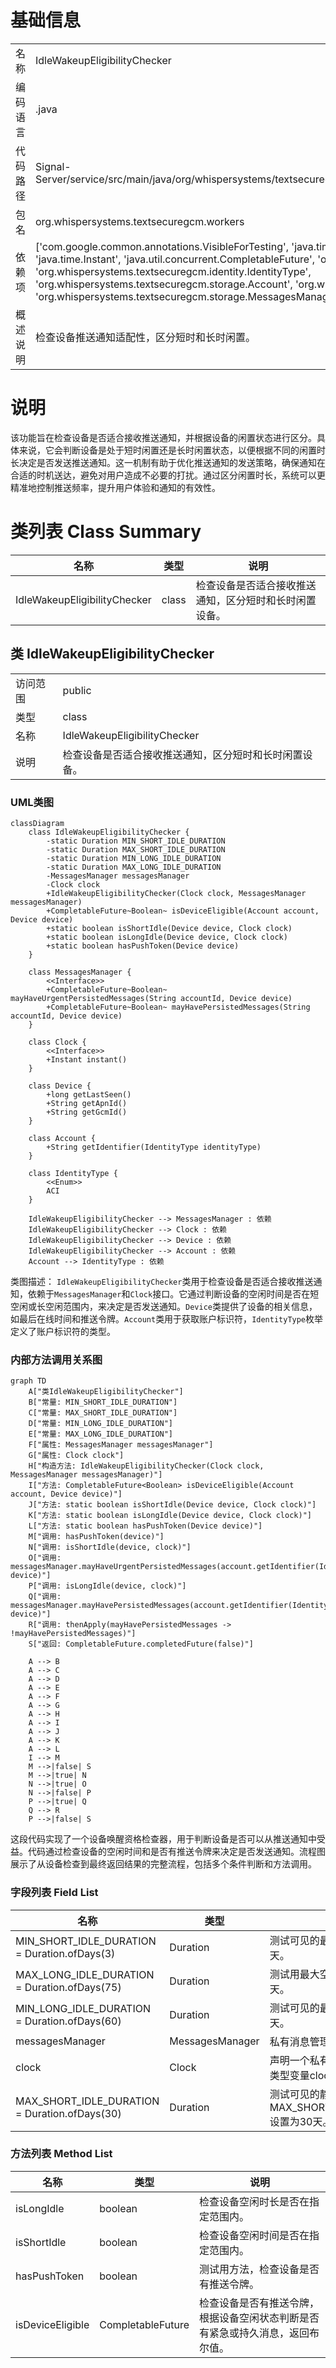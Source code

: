 # 基础信息

|      |      |
|------|------|
| 名称 | IdleWakeupEligibilityChecker |
| 编码语言 | .java |
| 代码路径 | Signal-Server/service/src/main/java/org/whispersystems/textsecuregcm/workers/IdleWakeupEligibilityChecker.java |
| 包名 | org.whispersystems.textsecuregcm.workers |
| 依赖项 | ['com.google.common.annotations.VisibleForTesting', 'java.time.Clock', 'java.time.Duration', 'java.time.Instant', 'java.util.concurrent.CompletableFuture', 'org.apache.commons.lang3.StringUtils', 'org.whispersystems.textsecuregcm.identity.IdentityType', 'org.whispersystems.textsecuregcm.storage.Account', 'org.whispersystems.textsecuregcm.storage.Device', 'org.whispersystems.textsecuregcm.storage.MessagesManager', 'reactor.core.publisher.Mono'] |
| 概述说明 | 检查设备推送通知适配性，区分短时和长时闲置。 |

# 说明

该功能旨在检查设备是否适合接收推送通知，并根据设备的闲置状态进行区分。具体来说，它会判断设备是处于短时闲置还是长时闲置状态，以便根据不同的闲置时长决定是否发送推送通知。这一机制有助于优化推送通知的发送策略，确保通知在合适的时机送达，避免对用户造成不必要的打扰。通过区分闲置时长，系统可以更精准地控制推送频率，提升用户体验和通知的有效性。

# 类列表 Class Summary

| 名称   | 类型  | 说明 |
|-------|------|-------------|
| IdleWakeupEligibilityChecker | class | 检查设备是否适合接收推送通知，区分短时和长时闲置设备。 |



## 类 IdleWakeupEligibilityChecker

|      |      |
|------|------|
| 访问范围 | public |
| 类型 | class |
| 名称 | IdleWakeupEligibilityChecker |
| 说明 | 检查设备是否适合接收推送通知，区分短时和长时闲置设备。 |


### UML类图

```mermaid
classDiagram
    class IdleWakeupEligibilityChecker {
        -static Duration MIN_SHORT_IDLE_DURATION
        -static Duration MAX_SHORT_IDLE_DURATION
        -static Duration MIN_LONG_IDLE_DURATION
        -static Duration MAX_LONG_IDLE_DURATION
        -MessagesManager messagesManager
        -Clock clock
        +IdleWakeupEligibilityChecker(Clock clock, MessagesManager messagesManager)
        +CompletableFuture~Boolean~ isDeviceEligible(Account account, Device device)
        +static boolean isShortIdle(Device device, Clock clock)
        +static boolean isLongIdle(Device device, Clock clock)
        +static boolean hasPushToken(Device device)
    }

    class MessagesManager {
        <<Interface>>
        +CompletableFuture~Boolean~ mayHaveUrgentPersistedMessages(String accountId, Device device)
        +CompletableFuture~Boolean~ mayHavePersistedMessages(String accountId, Device device)
    }

    class Clock {
        <<Interface>>
        +Instant instant()
    }

    class Device {
        +long getLastSeen()
        +String getApnId()
        +String getGcmId()
    }

    class Account {
        +String getIdentifier(IdentityType identityType)
    }

    class IdentityType {
        <<Enum>>
        ACI
    }

    IdleWakeupEligibilityChecker --> MessagesManager : 依赖
    IdleWakeupEligibilityChecker --> Clock : 依赖
    IdleWakeupEligibilityChecker --> Device : 依赖
    IdleWakeupEligibilityChecker --> Account : 依赖
    Account --> IdentityType : 依赖
```

类图描述：
`IdleWakeupEligibilityChecker`类用于检查设备是否适合接收推送通知，依赖于`MessagesManager`和`Clock`接口。它通过判断设备的空闲时间是否在短空闲或长空闲范围内，来决定是否发送通知。`Device`类提供了设备的相关信息，如最后在线时间和推送令牌。`Account`类用于获取账户标识符，`IdentityType`枚举定义了账户标识符的类型。


### 内部方法调用关系图

```mermaid
graph TD
    A["类IdleWakeupEligibilityChecker"]
    B["常量: MIN_SHORT_IDLE_DURATION"]
    C["常量: MAX_SHORT_IDLE_DURATION"]
    D["常量: MIN_LONG_IDLE_DURATION"]
    E["常量: MAX_LONG_IDLE_DURATION"]
    F["属性: MessagesManager messagesManager"]
    G["属性: Clock clock"]
    H["构造方法: IdleWakeupEligibilityChecker(Clock clock, MessagesManager messagesManager)"]
    I["方法: CompletableFuture<Boolean> isDeviceEligible(Account account, Device device)"]
    J["方法: static boolean isShortIdle(Device device, Clock clock)"]
    K["方法: static boolean isLongIdle(Device device, Clock clock)"]
    L["方法: static boolean hasPushToken(Device device)"]
    M["调用: hasPushToken(device)"]
    N["调用: isShortIdle(device, clock)"]
    O["调用: messagesManager.mayHaveUrgentPersistedMessages(account.getIdentifier(IdentityType.ACI), device)"]
    P["调用: isLongIdle(device, clock)"]
    Q["调用: messagesManager.mayHavePersistedMessages(account.getIdentifier(IdentityType.ACI), device)"]
    R["调用: thenApply(mayHavePersistedMessages -> !mayHavePersistedMessages)"]
    S["返回: CompletableFuture.completedFuture(false)"]

    A --> B
    A --> C
    A --> D
    A --> E
    A --> F
    A --> G
    A --> H
    A --> I
    A --> J
    A --> K
    A --> L
    I --> M
    M -->|false| S
    M -->|true| N
    N -->|true| O
    N -->|false| P
    P -->|true| Q
    Q --> R
    P -->|false| S
```

这段代码实现了一个设备唤醒资格检查器，用于判断设备是否可以从推送通知中受益。代码通过检查设备的空闲时间和是否有推送令牌来决定是否发送通知。流程图展示了从设备检查到最终返回结果的完整流程，包括多个条件判断和方法调用。

### 字段列表 Field List

| 名称  | 类型  | 说明 |
|-------|-------|------|
| MIN_SHORT_IDLE_DURATION = Duration.ofDays(3) | Duration | 测试可见的最小短空闲时长为3天。 |
| MAX_LONG_IDLE_DURATION = Duration.ofDays(75) | Duration | 测试用最大空闲时长设置为75天。 |
| MIN_LONG_IDLE_DURATION = Duration.ofDays(60) | Duration | 测试可见的最小长空闲时长为60天。 |
| messagesManager | MessagesManager | 私有消息管理器实例变量。 |
| clock | Clock | 声明一个私有的不可变的Clock类型变量clock。 |
| MAX_SHORT_IDLE_DURATION = Duration.ofDays(30) | Duration | 测试可见的静态常量MAX_SHORT_IDLE_DURATION设置为30天。 |

### 方法列表 Method List

| 名称  | 类型  | 说明 |
|-------|-------|------|
| isLongIdle | boolean | 检查设备空闲时长是否在指定范围内。 |
| isShortIdle | boolean | 检查设备空闲时间是否在指定范围内。 |
| hasPushToken | boolean | 测试用方法，检查设备是否有推送令牌。 |
| isDeviceEligible | CompletableFuture<Boolean> | 检查设备是否有推送令牌，根据设备空闲状态判断是否有紧急或持久消息，返回布尔值。 |




